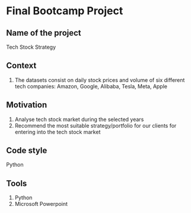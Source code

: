 # Final Bootcamp Project
## Name of the project
Tech Stock Strategy
## Context
1. The datasets consist on daily stock prices and volume of six different tech companies: Amazon, Google, Alibaba, Tesla, Meta, Apple 
## Motivation
1. Analyse tech stock market during the selected years
2. Recommend the most suitable strategy/portfolio for our clients for entering into the tech stock market
## Code style
Python
## Tools
1. Python 
2. Microsoft Powerpoint